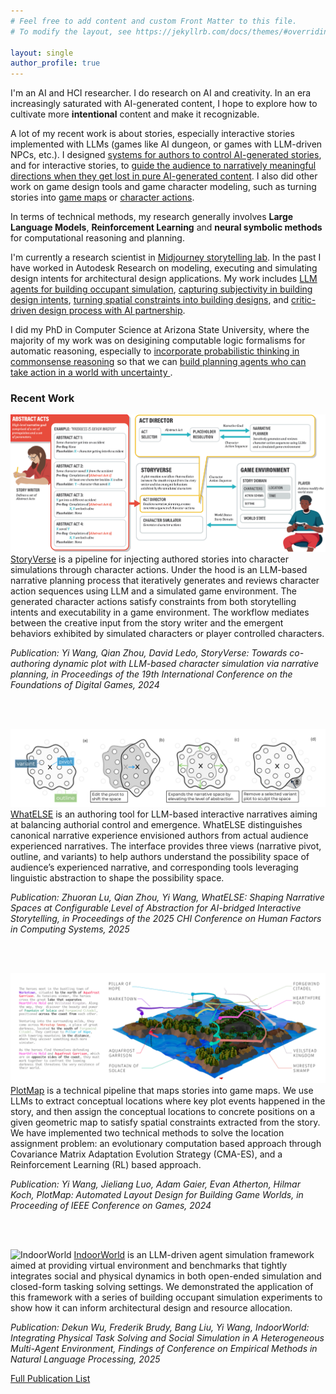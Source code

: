```yaml
---
# Feel free to add content and custom Front Matter to this file.
# To modify the layout, see https://jekyllrb.com/docs/themes/#overriding-theme-defaults

layout: single
author_profile: true
---
```


I'm an AI and HCI researcher. I do research on AI and creativity. In an era increasingly saturated with AI-generated content, I hope to explore how to cultivate more **intentional** content and make it recognizable.

A lot of my recent work is about stories, especially interactive stories implemented with LLMs (games like AI dungeon, or games with LLM-driven NPCs, etc.). I designed [systems for authors to control AI-generated stories](https://arxiv.org/abs/2506.10161), and for interactive stories, to [guide the audience to narratively meaningful directions when they get lost in pure AI-generated content](https://arxiv.org/abs/2502.18641). I also did other work on game design tools and game character modeling, such as turning stories into [game maps](https://arxiv.org/abs/2309.15242) or [character actions](https://arxiv.org/abs/2405.13042).

In terms of technical methods, my research generally involves **Large Language Models**, **Reinforcement Learning** and **neural symbolic methods** for computational reasoning and planning. 

I'm currently a research scientist in [Midjourney storytelling lab](https://mj-storytelling.github.io/). In the past I have worked in Autodesk Research on modeling, executing and simulating design intents for architectural design applications. My work includes [LLM agents for building occupant simulation](https://arxiv.org/abs/2506.12331), [capturing subjectivity in building design intents](https://dl.acm.org/doi/abs/10.1145/3613905.3650815), [turning spatial constraints into building designs](https://arxiv.org/abs/2309.02583), and [critic-driven design process with AI partnership](https://scholar.google.com/scholar?oi=bibs&cluster=15813830137122992288&btnI=1&hl=en).

I did my PhD in Computer Science at Arizona State University, where the majority of my work was on desigining computable logic formalisms for automatic reasoning, especially to [incorporate probabilistic thinking in commonsense reasoning](https://dl.acm.org/doi/10.5555/3032027.3032045) so that we can [build planning agents who can take action in a world with uncertainty ](https://arxiv.org/abs/1805.00634).

### Recent Work

![storryverse](assets/images/storyverse.png)
[StoryVerse](https://arxiv.org/abs/2405.13042) is a pipeline for injecting authored stories into character simulations through character actions. Under the hood is an LLM-based narrative planning process that iteratively generates and reviews character action sequences using LLM and a simulated game environment. The generated character actions satisfy constraints from both storytelling intents and executability in a game environment. The workflow mediates between the creative input from the story writer and the emergent behaviors exhibited by simulated characters or player controlled characters.

*Publication: Yi Wang, Qian Zhou, David Ledo, StoryVerse: Towards co-authoring dynamic plot with LLM-based character simulation via narrative planning, in Proceedings of the 19th International Conference on the Foundations of Digital Games, 2024*

<br />
<br />

![wahtelse](assets/images/whatelse.png)
[WhatELSE](https://arxiv.org/abs/2502.18641) is an authoring tool for LLM-based interactive narratives aiming at balancing authorial control and emergence. WhatELSE distinguishes canonical narrative experience envisioned authors from actual audience experienced narratives. The interface provides three views (narrative pivot, outline, and variants) to help authors understand the possibility space of audience’s experienced narrative, and corresponding tools leveraging linguistic abstraction to shape the possibility space. 

*Publication: Zhuoran Lu, Qian Zhou, Yi Wang, WhatELSE: Shaping Narrative Spaces at Configurable Level of Abstraction for AI-bridged Interactive Storytelling, in Proceedings of the 2025 CHI Conference on Human Factors in Computing Systems, 2025*

<br />
<br />

![plotmap](assets/images/plotmap.png)
[PlotMap](https://arxiv.org/abs/2309.15242) is a technical pipeline that maps stories into game maps. We use LLMs to extract conceptual locations where key plot events happened in the story, and then assign the conceptual locations to concrete positions on a given geometric map to satisfy spatial constraints extracted from the story. We have implemented two technical methods to solve the location assignment problem: an evolutionary computation based approach through Covariance Matrix Adaptation Evolution Strategy (CMA-ES), and a Reinforcement Learning (RL) based approach.

*Publication: Yi Wang, Jieliang Luo, Adam Gaier, Evan Atherton, Hilmar Koch, PlotMap: Automated Layout Design for Building Game Worlds, in Proceeding of IEEE Conference on Games, 2024*

<br />
<br />

![IndoorWorld](assets/images/indoorworld.png)
[IndoorWorld](https://arxiv.org/abs/2506.12331) is an LLM-driven agent simulation framework aimed at providing virtual environment and benchmarks that tightly integrates social and physical dynamics in both open-ended simulation and closed-form tasking solving settings. We demonstrated the application of this framework with a series of building occupant simulation experiments to show how it can inform architectural design and resource allocation.

*Publication: Dekun Wu, Frederik Brudy, Bang Liu, Yi Wang, IndoorWorld: Integrating Physical Task Solving and Social Simulation in A Heterogeneous Multi-Agent Environment, Findings of Conference on Empirical Methods in Natural Language Processing, 2025*

[Full Publication List](https://scholar.google.com/citations?user=e0hRtGUAAAAJ)
